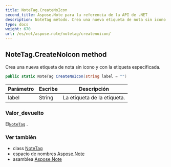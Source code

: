 ```yaml
---
title: NoteTag.CreateNoIcon
second_title: Aspose.Note para la referencia de la API de .NET
description: NoteTag método. Crea una nueva etiqueta de nota sin icono y con la etiqueta especificada.
type: docs
weight: 670
url: /es/net/aspose.note/notetag/createnoicon/
---
```

## NoteTag.CreateNoIcon method

Crea una nueva etiqueta de nota sin icono y con la etiqueta especificada.

```csharp
public static NoteTag CreateNoIcon(string label = "")
```

| Parámetro | Escribe | Descripción |
| --- | --- | --- |
| label | String | La etiqueta de la etiqueta. |

### Valor_devuelto

El[`NoteTag`](../) .

### Ver también

* class [NoteTag](../)
* espacio de nombres [Aspose.Note](../../notetag/)
* asamblea [Aspose.Note](../../../)


